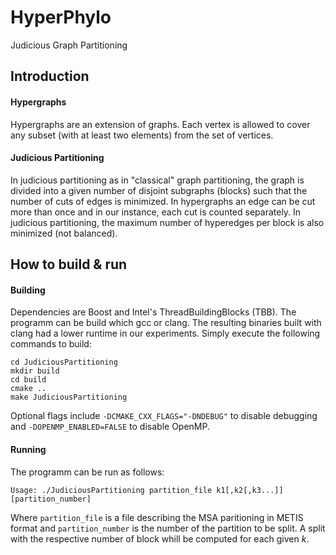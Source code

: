# HyperPhylo
Judicious Graph Partitioning 

## Introduction
#### Hypergraphs
Hypergraphs are an extension of graphs. Each vertex is allowed to cover any subset (with at least two elements) from the set of vertices.

#### Judicious Partitioning
In judicious partitioning as in "classical" graph partitioning, the graph is divided into a given number of disjoint subgraphs (blocks) such that the number of cuts of edges is minimized. In hypergraphs an edge can be cut more than once and in our instance, each cut is counted separately.
In judicious partitioning, the maximum number of hyperedges per block is also minimized (not balanced).

## How to build & run
#### Building
Dependencies are Boost and Intel's ThreadBuildingBlocks (TBB). The programm can be build which gcc or clang. The resulting binaries built with clang had a lower runtime in our experiments.
Simply execute the following commands to build:

    cd JudiciousPartitioning
    mkdir build
    cd build
    cmake ..
    make JudiciousPartitioning

Optional flags include `-DCMAKE_CXX_FLAGS="-DNDEBUG"` to disable debugging and `-DOPENMP_ENABLED=FALSE` to disable OpenMP.

#### Running
The programm can be run as follows:

    Usage: ./JudiciousPartitioning partition_file k1[,k2[,k3...]] [partition_number]
    
Where `partition_file` is a file describing the MSA paritioning in METIS format and `partition_number` is the number of the partition to be split. A split with the respective number of block whill be computed for each given $k$.
